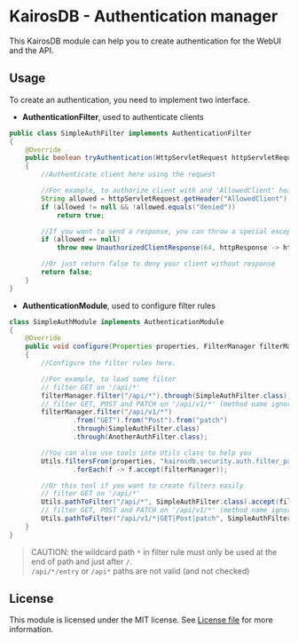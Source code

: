 KairosDB - Authentication manager
=================================
This KairosDB module can help you to create authentication for the WebUI and the API.


Usage
-----
To create an authentication, you need to implement two interface.

* **AuthenticationFilter**, used to authenticate clients
````java
public class SimpleAuthFilter implements AuthenticationFilter
{
    @Override
    public boolean tryAuthentication(HttpServletRequest httpServletRequest) throws UnauthorizedClientResponse
    {
        //Authenticate client here using the request

        //For example, to authorize client with and 'AllowedClient' header
        String allowed = httpServletRequest.getHeader("AllowedClient");
        if (allowed != null && !allowed.equals("denied"))
            return true;

        //If you want to send a response, you can throw a special exception
        if (allowed == null)
            throw new UnauthorizedClientResponse(64, httpResponse -> httpResponse.sendError(401, "Nope"));

        //Or just return false to deny your client without response
        return false;
    }
}
````

* **AuthenticationModule**, used to configure filter rules
````java
class SimpleAuthModule implements AuthenticationModule
{
    @Override
    public void configure(Properties properties, FilterManager filterManager)
    {
        //Configure the filter rules here.

        //For example, to load some filter
        // filter GET on '/api/*'
        filterManager.filter("/api/*").through(SimpleAuthFilter.class);
        // filter GET, POST and PATCH on '/api/v1/*' (method name ignore case)
        filterManager.filter("/api/v1/*")
                .from("GET").from("Post").from("patch")
                .through(SimpleAuthFilter.class)
                .through(AnotherAuthFilter.class);

        //You can also use tools into Utils class to help you
        Utils.filtersFrom(properties, "kairosdb.security.auth.filter_path.", SimpleAuthFilter.class)
                .forEach(f -> f.accept(filterManager));

        //Or this tool if you want to create filters easily
        // filter GET on '/api/*'
        Utils.pathToFilter("/api/*", SimpleAuthFilter.class).accept(filterManager);
        // filter GET, POST and PATCH on '/api/v1/*' (method name ignore case)
        Utils.pathToFilter("/api/v1/*|GET|Post|patch", SimpleAuthFilter.class, AnotherAuthFilter.class).accept(filterManager);
    }
}
````

> CAUTION: the wildcard path ``*`` in filter rule must only be used at the end of path and just after ``/``.  
> ``/api/*/entry`` or ``/api*`` paths are not valid (and not checked)


License
-------
This module is licensed under the MIT license. See [License file](LICENSE) for more information.
